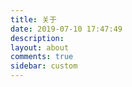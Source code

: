 ```yaml
---
title: 关于
date: 2019-07-10 17:47:49
description: 
layout: about
comments: true
sidebar: custom
---
```

